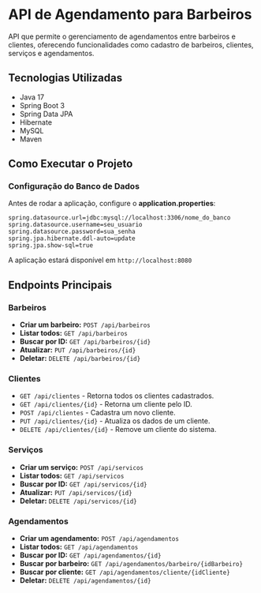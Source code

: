 # API de Agendamento para Barbeiros

API que permite o gerenciamento de agendamentos entre barbeiros e clientes, oferecendo funcionalidades como cadastro de barbeiros, clientes, serviços e agendamentos.

## Tecnologias Utilizadas
- Java 17
- Spring Boot 3
- Spring Data JPA
- Hibernate
- MySQL
- Maven

## Como Executar o Projeto

### Configuração do Banco de Dados
Antes de rodar a aplicação, configure o **application.properties**:

```properties
spring.datasource.url=jdbc:mysql://localhost:3306/nome_do_banco
spring.datasource.username=seu_usuario
spring.datasource.password=sua_senha
spring.jpa.hibernate.ddl-auto=update
spring.jpa.show-sql=true
```


A aplicação estará disponível em `http://localhost:8080`

## Endpoints Principais

### Barbeiros
- **Criar um barbeiro:** `POST /api/barbeiros`
- **Listar todos:** `GET /api/barbeiros`
- **Buscar por ID:** `GET /api/barbeiros/{id}`
- **Atualizar:** `PUT /api/barbeiros/{id}`
- **Deletar:** `DELETE /api/barbeiros/{id}`

### **Clientes**
- `GET /api/clientes` - Retorna todos os clientes cadastrados.
- `GET /api/clientes/{id}` - Retorna um cliente pelo ID.
- `POST /api/clientes` - Cadastra um novo cliente.
- `PUT /api/clientes/{id}` - Atualiza os dados de um cliente.
- `DELETE /api/clientes/{id}` - Remove um cliente do sistema.

### Serviços
- **Criar um serviço:** `POST /api/servicos`
- **Listar todos:** `GET /api/servicos`
- **Buscar por ID:** `GET /api/servicos/{id}`
- **Atualizar:** `PUT /api/servicos/{id}`
- **Deletar:** `DELETE /api/servicos/{id}`

### Agendamentos
- **Criar um agendamento:** `POST /api/agendamentos`
- **Listar todos:** `GET /api/agendamentos`
- **Buscar por ID:** `GET /api/agendamentos/{id}`
- **Buscar por barbeiro:** `GET /api/agendamentos/barbeiro/{idBarbeiro}`
- **Buscar por cliente:** `GET /api/agendamentos/cliente/{idCliente}`
- **Deletar:** `DELETE /api/agendamentos/{id}`




